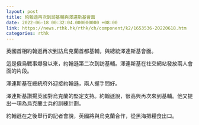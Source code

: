 ```yaml
---
layout: post
title: 約翰遜再次到訪基輔與澤連斯基會面
date: 2022-06-18 00:32:04.000000000 +08:00
link: https://news.rthk.hk/rthk/ch/component/k2/1653536-20220618.htm
categories: rthk
---
```


英國首相約翰遜再次到訪烏克蘭首都基輔，與總統澤連斯基會面。

這是俄烏戰事爆發以來，約翰遜第二次到訪基輔。澤連斯基在社交網站發放兩人會面的片段。

澤連斯基在總統府外迎接約翰遜，兩人握手問好。

澤連斯基讚揚英國對烏克蘭的堅定支持。約翰遜說，很高興再次來到基輔。他又提出一項為烏克蘭士兵的訓練計劃。

約翰遜在之後舉行的記者會說，英國將與烏克蘭合作，從黑海把糧食出口。
